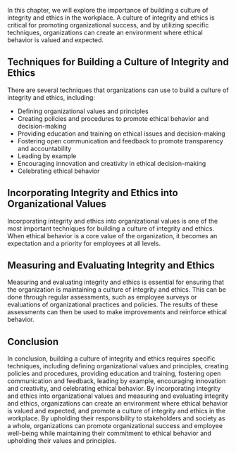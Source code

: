 
In this chapter, we will explore the importance of building a culture of integrity and ethics in the workplace. A culture of integrity and ethics is critical for promoting organizational success, and by utilizing specific techniques, organizations can create an environment where ethical behavior is valued and expected.

Techniques for Building a Culture of Integrity and Ethics
---------------------------------------------------------

There are several techniques that organizations can use to build a culture of integrity and ethics, including:

* Defining organizational values and principles
* Creating policies and procedures to promote ethical behavior and decision-making
* Providing education and training on ethical issues and decision-making
* Fostering open communication and feedback to promote transparency and accountability
* Leading by example
* Encouraging innovation and creativity in ethical decision-making
* Celebrating ethical behavior

Incorporating Integrity and Ethics into Organizational Values
-------------------------------------------------------------

Incorporating integrity and ethics into organizational values is one of the most important techniques for building a culture of integrity and ethics. When ethical behavior is a core value of the organization, it becomes an expectation and a priority for employees at all levels.

Measuring and Evaluating Integrity and Ethics
---------------------------------------------

Measuring and evaluating integrity and ethics is essential for ensuring that the organization is maintaining a culture of integrity and ethics. This can be done through regular assessments, such as employee surveys or evaluations of organizational practices and policies. The results of these assessments can then be used to make improvements and reinforce ethical behavior.

Conclusion
----------

In conclusion, building a culture of integrity and ethics requires specific techniques, including defining organizational values and principles, creating policies and procedures, providing education and training, fostering open communication and feedback, leading by example, encouraging innovation and creativity, and celebrating ethical behavior. By incorporating integrity and ethics into organizational values and measuring and evaluating integrity and ethics, organizations can create an environment where ethical behavior is valued and expected, and promote a culture of integrity and ethics in the workplace. By upholding their responsibility to stakeholders and society as a whole, organizations can promote organizational success and employee well-being while maintaining their commitment to ethical behavior and upholding their values and principles.
